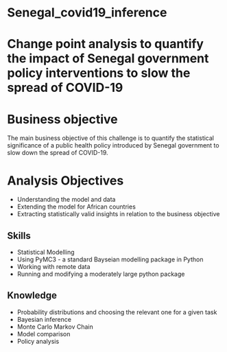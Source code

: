 # Senegal_covid19_inference
# Change point analysis to quantify the impact of Senegal government policy interventions to slow the spread of COVID-19 
# Business objective
The main business objective of this challenge is to quantify the statistical significance of a public health policy introduced by Senegal government to slow down the spread of COVID-19.

# Analysis Objectives
* Understanding the model and data
* Extending the model for African countries
* Extracting statistically valid insights in relation to the business objective
## Skills

* Statistical Modelling
* Using PyMC3 - a standard Bayseian modelling package in Python
* Working with remote data
* Running and modifying a moderately large python package
## Knowledge

* Probability distributions and choosing the relevant one for a given task
* Bayesian inference
* Monte Carlo Markov Chain
* Model comparison
* Policy analysis

